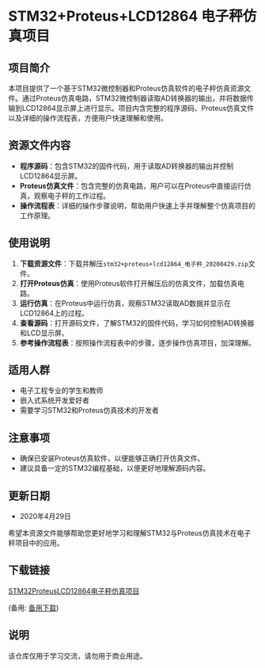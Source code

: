 # STM32+Proteus+LCD12864 电子秤仿真项目

## 项目简介

本项目提供了一个基于STM32微控制器和Proteus仿真软件的电子秤仿真资源文件。通过Proteus仿真电路，STM32微控制器读取AD转换器的输出，并将数据传输到LCD12864显示屏上进行显示。项目内含完整的程序源码、Proteus仿真文件以及详细的操作流程表，方便用户快速理解和使用。

## 资源文件内容

- **程序源码**：包含STM32的固件代码，用于读取AD转换器的输出并控制LCD12864显示屏。
- **Proteus仿真文件**：包含完整的仿真电路，用户可以在Proteus中直接运行仿真，观察电子秤的工作过程。
- **操作流程表**：详细的操作步骤说明，帮助用户快速上手并理解整个仿真项目的工作原理。

## 使用说明

1. **下载资源文件**：下载并解压`stm32+proteus+lcd12864_电子秤_20200429.zip`文件。
2. **打开Proteus仿真**：使用Proteus软件打开解压后的仿真文件，加载仿真电路。
3. **运行仿真**：在Proteus中运行仿真，观察STM32读取AD数据并显示在LCD12864上的过程。
4. **查看源码**：打开源码文件，了解STM32的固件代码，学习如何控制AD转换器和LCD显示屏。
5. **参考操作流程表**：按照操作流程表中的步骤，逐步操作仿真项目，加深理解。

## 适用人群

- 电子工程专业的学生和教师
- 嵌入式系统开发爱好者
- 需要学习STM32和Proteus仿真技术的开发者

## 注意事项

- 确保已安装Proteus仿真软件，以便能够正确打开仿真文件。
- 建议具备一定的STM32编程基础，以便更好地理解源码内容。

## 更新日期

- 2020年4月29日

希望本资源文件能够帮助您更好地学习和理解STM32与Proteus仿真技术在电子秤项目中的应用。

## 下载链接
[STM32ProteusLCD12864电子秤仿真项目](https://pan.quark.cn/s/d37d75dd058d) 

(备用: [备用下载](https://pan.baidu.com/s/1Uguzst5xEIVJrBZrlmiVow?pwd=1234))

## 说明

该仓库仅用于学习交流，请勿用于商业用途。
